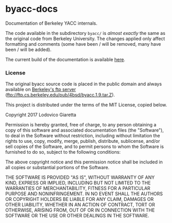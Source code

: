 # byacc-docs
Documentation of Berkeley YACC internals.

The code available in the subdirectory `byacc/` is *almost exactly* the same as the original code from Berkeley University.
The changes applied only affect formatting and comments (some have been / will be removed, many have been / will be added).

The current build of the documentation is available [here](https://lodo1995-unitn.github.io/byacc-docs).

### License
The original byacc source code is placed in the public domain and always available on
[Berkeley's ftp server](ftp://ftp.cs.berkeley.edu/pub/4bsd/byacc.1.9.tar.Z) (ftp://ftp.cs.berkeley.edu/pub/4bsd/byacc.1.9.tar.Z).

This project is distributed under the terms of the MIT License, copied below.


Copyright 2017 Lodovico Giaretta

Permission is hereby granted, free of charge, to any person obtaining a copy of this software and associated documentation
files (the "Software"), to deal in the Software without restriction, including without limitation the rights to use, copy,
modify, merge, publish, distribute, sublicense, and/or sell copies of the Software, and to permit persons to whom the Software
is furnished to do so, subject to the following conditions:

The above copyright notice and this permission notice shall be included in all copies or substantial portions of the Software.

THE SOFTWARE IS PROVIDED "AS IS", WITHOUT WARRANTY OF ANY KIND, EXPRESS OR IMPLIED, INCLUDING BUT NOT LIMITED TO THE WARRANTIES
OF MERCHANTABILITY, FITNESS FOR A PARTICULAR PURPOSE AND NONINFRINGEMENT. IN NO EVENT SHALL THE AUTHORS OR COPYRIGHT HOLDERS
BE LIABLE FOR ANY CLAIM, DAMAGES OR OTHER LIABILITY, WHETHER IN AN ACTION OF CONTRACT, TORT OR OTHERWISE, ARISING FROM, OUT
OF OR IN CONNECTION WITH THE SOFTWARE OR THE USE OR OTHER DEALINGS IN THE SOFTWARE.